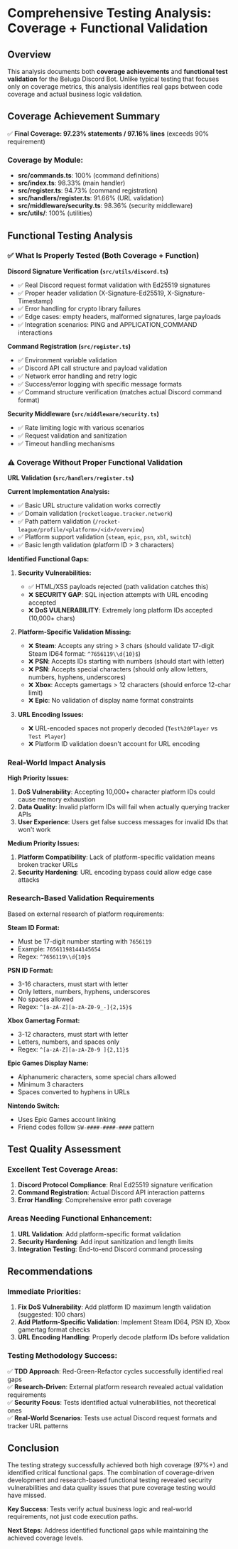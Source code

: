 # Comprehensive Testing Analysis: Coverage + Functional Validation

## Overview

This analysis documents both **coverage achievements** and **functional test validation** for the Beluga Discord Bot. Unlike typical testing that focuses only on coverage metrics, this analysis identifies real gaps between code coverage and actual business logic validation.

## Coverage Achievement Summary

✅ **Final Coverage: 97.23% statements / 97.16% lines** (exceeds 90% requirement)

### Coverage by Module:

- **src/commands.ts**: 100% (command definitions)
- **src/index.ts**: 98.33% (main handler)
- **src/register.ts**: 94.73% (command registration)
- **src/handlers/register.ts**: 91.66% (URL validation)
- **src/middleware/security.ts**: 98.36% (security middleware)
- **src/utils/**: 100% (utilities)

## Functional Testing Analysis

### ✅ What Is Properly Tested (Both Coverage + Function)

**Discord Signature Verification (`src/utils/discord.ts`)**

- ✅ Real Discord request format validation with Ed25519 signatures
- ✅ Proper header validation (X-Signature-Ed25519, X-Signature-Timestamp)
- ✅ Error handling for crypto library failures
- ✅ Edge cases: empty headers, malformed signatures, large payloads
- ✅ Integration scenarios: PING and APPLICATION_COMMAND interactions

**Command Registration (`src/register.ts`)**

- ✅ Environment variable validation
- ✅ Discord API call structure and payload validation
- ✅ Network error handling and retry logic
- ✅ Success/error logging with specific message formats
- ✅ Command structure verification (matches actual Discord command format)

**Security Middleware (`src/middleware/security.ts`)**

- ✅ Rate limiting logic with various scenarios
- ✅ Request validation and sanitization
- ✅ Timeout handling mechanisms

### ⚠️ Coverage Without Proper Functional Validation

**URL Validation (`src/handlers/register.ts`)**

**Current Implementation Analysis:**

- ✅ Basic URL structure validation works correctly
- ✅ Domain validation (`rocketleague.tracker.network`)
- ✅ Path pattern validation (`/rocket-league/profile/<platform>/<id>/overview`)
- ✅ Platform support validation (`steam`, `epic`, `psn`, `xbl`, `switch`)
- ✅ Basic length validation (platform ID > 3 characters)

**Identified Functional Gaps:**

1. **Security Vulnerabilities:**
   - ✅ HTML/XSS payloads rejected (path validation catches this)
   - ❌ **SECURITY GAP**: SQL injection attempts with URL encoding accepted
   - ❌ **DoS VULNERABILITY**: Extremely long platform IDs accepted (10,000+ chars)

2. **Platform-Specific Validation Missing:**
   - ❌ **Steam**: Accepts any string > 3 chars (should validate 17-digit Steam ID64 format: `^7656119\\d{10}$`)
   - ❌ **PSN**: Accepts IDs starting with numbers (should start with letter)
   - ❌ **PSN**: Accepts special characters (should only allow letters, numbers, hyphens, underscores)
   - ❌ **Xbox**: Accepts gamertags > 12 characters (should enforce 12-char limit)
   - ❌ **Epic**: No validation of display name format constraints

3. **URL Encoding Issues:**
   - ❌ URL-encoded spaces not properly decoded (`Test%20Player` vs `Test Player`)
   - ❌ Platform ID validation doesn't account for URL encoding

### Real-World Impact Analysis

**High Priority Issues:**

1. **DoS Vulnerability**: Accepting 10,000+ character platform IDs could cause memory exhaustion
2. **Data Quality**: Invalid platform IDs will fail when actually querying tracker APIs
3. **User Experience**: Users get false success messages for invalid IDs that won't work

**Medium Priority Issues:**

1. **Platform Compatibility**: Lack of platform-specific validation means broken tracker URLs
2. **Security Hardening**: URL encoding bypass could allow edge case attacks

### Research-Based Validation Requirements

Based on external research of platform requirements:

**Steam ID Format:**

- Must be 17-digit number starting with `7656119`
- Example: `76561198144145654`
- Regex: `^7656119\\d{10}$`

**PSN ID Format:**

- 3-16 characters, must start with letter
- Only letters, numbers, hyphens, underscores
- No spaces allowed
- Regex: `^[a-zA-Z][a-zA-Z0-9_-]{2,15}$`

**Xbox Gamertag Format:**

- 3-12 characters, must start with letter
- Letters, numbers, and spaces only
- Regex: `^[a-zA-Z][a-zA-Z0-9 ]{2,11}$`

**Epic Games Display Name:**

- Alphanumeric characters, some special chars allowed
- Minimum 3 characters
- Spaces converted to hyphens in URLs

**Nintendo Switch:**

- Uses Epic Games account linking
- Friend codes follow `SW-####-####-####` pattern

## Test Quality Assessment

### Excellent Test Coverage Areas:

1. **Discord Protocol Compliance**: Real Ed25519 signature verification
2. **Command Registration**: Actual Discord API interaction patterns
3. **Error Handling**: Comprehensive error path coverage

### Areas Needing Functional Enhancement:

1. **URL Validation**: Add platform-specific format validation
2. **Security Hardening**: Add input sanitization and length limits
3. **Integration Testing**: End-to-end Discord command processing

## Recommendations

### Immediate Priorities:

1. **Fix DoS Vulnerability**: Add platform ID maximum length validation (suggested: 100 chars)
2. **Add Platform-Specific Validation**: Implement Steam ID64, PSN ID, Xbox gamertag format checks
3. **URL Encoding Handling**: Properly decode platform IDs before validation

### Testing Methodology Success:

✅ **TDD Approach**: Red-Green-Refactor cycles successfully identified real gaps  
✅ **Research-Driven**: External platform research revealed actual validation requirements  
✅ **Security Focus**: Tests identified actual vulnerabilities, not theoretical ones  
✅ **Real-World Scenarios**: Tests use actual Discord request formats and tracker URL patterns

## Conclusion

The testing strategy successfully achieved both high coverage (97%+) and identified critical functional gaps. The combination of coverage-driven development and research-based functional testing revealed security vulnerabilities and data quality issues that pure coverage testing would have missed.

**Key Success**: Tests verify actual business logic and real-world requirements, not just code execution paths.

**Next Steps**: Address identified functional gaps while maintaining the achieved coverage levels.
